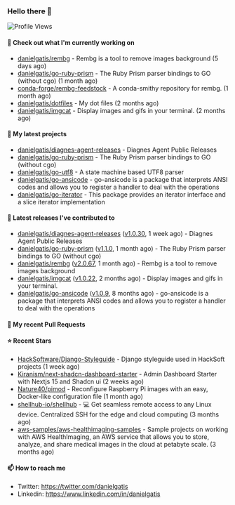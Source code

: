 ### Hello there 👋

![Profile Views](https://komarev.com/ghpvc/?username=danielgatis&label=PROFILE+VIEWS)

#### 👷 Check out what I'm currently working on

- [danielgatis/rembg](https://github.com/danielgatis/rembg) - Rembg is a tool to remove images background (5 days ago)
- [danielgatis/go-ruby-prism](https://github.com/danielgatis/go-ruby-prism) - The Ruby Prism parser bindings to GO (without cgo) (1 month ago)
- [conda-forge/rembg-feedstock](https://github.com/conda-forge/rembg-feedstock) - A conda-smithy repository for rembg. (1 month ago)
- [danielgatis/dotfiles](https://github.com/danielgatis/dotfiles) - My dot files (2 months ago)
- [danielgatis/imgcat](https://github.com/danielgatis/imgcat) - Display images and gifs in your terminal. (2 months ago)

#### 🌱 My latest projects

- [danielgatis/diagnes-agent-releases](https://github.com/danielgatis/diagnes-agent-releases) - Diagnes Agent Public Releases
- [danielgatis/go-ruby-prism](https://github.com/danielgatis/go-ruby-prism) - The Ruby Prism parser bindings to GO (without cgo)
- [danielgatis/go-utf8](https://github.com/danielgatis/go-utf8) - A state machine based UTF8 parser
- [danielgatis/go-ansicode](https://github.com/danielgatis/go-ansicode) - go-ansicode is a package that interprets ANSI codes and allows you to register a handler to deal with the operations
- [danielgatis/go-iterator](https://github.com/danielgatis/go-iterator) - This package provides an iterator interface and a slice iterator implementation

#### 🔭 Latest releases I've contributed to

- [danielgatis/diagnes-agent-releases](https://github.com/danielgatis/diagnes-agent-releases) ([v1.0.30](https://github.com/danielgatis/diagnes-agent-releases/releases/tag/v1.0.30), 1 week ago) - Diagnes Agent Public Releases
- [danielgatis/go-ruby-prism](https://github.com/danielgatis/go-ruby-prism) ([v1.1.0](https://github.com/danielgatis/go-ruby-prism/releases/tag/v1.1.0), 1 month ago) - The Ruby Prism parser bindings to GO (without cgo)
- [danielgatis/rembg](https://github.com/danielgatis/rembg) ([v2.0.67](https://github.com/danielgatis/rembg/releases/tag/v2.0.67), 1 month ago) - Rembg is a tool to remove images background
- [danielgatis/imgcat](https://github.com/danielgatis/imgcat) ([v1.0.22](https://github.com/danielgatis/imgcat/releases/tag/v1.0.22), 2 months ago) - Display images and gifs in your terminal.
- [danielgatis/go-ansicode](https://github.com/danielgatis/go-ansicode) ([v1.0.9](https://github.com/danielgatis/go-ansicode/releases/tag/v1.0.9), 8 months ago) - go-ansicode is a package that interprets ANSI codes and allows you to register a handler to deal with the operations

#### 🔨 My recent Pull Requests


#### ⭐ Recent Stars

- [HackSoftware/Django-Styleguide](https://github.com/HackSoftware/Django-Styleguide) - Django styleguide used in HackSoft projects (1 week ago)
- [Kiranism/next-shadcn-dashboard-starter](https://github.com/Kiranism/next-shadcn-dashboard-starter) - Admin Dashboard Starter with Nextjs 15 and Shadcn ui (2 weeks ago)
- [Nature40/pimod](https://github.com/Nature40/pimod) - Reconfigure Raspberry Pi images with an easy, Docker-like configuration file (1 month ago)
- [shellhub-io/shellhub](https://github.com/shellhub-io/shellhub) - :computer: Get seamless remote access to any Linux device. Centralized SSH for the edge and cloud computing (3 months ago)
- [aws-samples/aws-healthimaging-samples](https://github.com/aws-samples/aws-healthimaging-samples) - Sample projects on working with AWS HealthImaging, an AWS service that allows you to store, analyze, and share medical images in the cloud at petabyte scale. (3 months ago)

#### 📫 How to reach me

- Twitter: https://twitter.com/danielgatis
- Linkedin: https://www.linkedin.com/in/danielgatis
